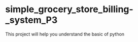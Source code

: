 # simple_grocery_store_billing-_system_P3
This project will help you understand the basic of python
